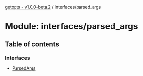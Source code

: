 [getopts - v1.0.0-beta.2](../README.md) / interfaces/parsed_args

# Module: interfaces/parsed_args

## Table of contents

### Interfaces

- [ParsedArgs](../interfaces/interfaces_parsed_args.parsedargs.md)
